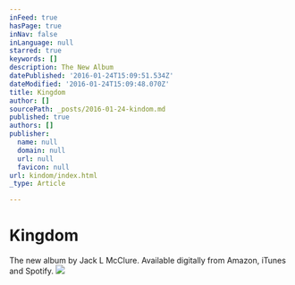 ```yaml
---
inFeed: true
hasPage: true
inNav: false
inLanguage: null
starred: true
keywords: []
description: The New Album
datePublished: '2016-01-24T15:09:51.534Z'
dateModified: '2016-01-24T15:09:48.070Z'
title: Kingdom
author: []
sourcePath: _posts/2016-01-24-kindom.md
published: true
authors: []
publisher:
  name: null
  domain: null
  url: null
  favicon: null
url: kindom/index.html
_type: Article

---
```

# Kingdom

The new album by Jack L McClure. Available digitally from Amazon, iTunes and Spotify.
![](https://s3-us-west-2.amazonaws.com/the-grid-img/p/e3e63861a05952573463de9fa88b69cf4cd7e45c.jpg)